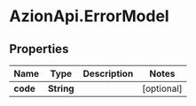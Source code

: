# AzionApi.ErrorModel

## Properties

Name | Type | Description | Notes
------------ | ------------- | ------------- | -------------
**code** | **String** |  | [optional] 


